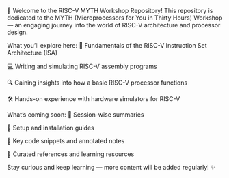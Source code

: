 🚀 Welcome to the RISC-V MYTH Workshop Repository!
This repository is dedicated to the MYTH (Microprocessors for You in Thirty Hours) Workshop — an engaging journey into the world of RISC-V architecture and processor design.

What you’ll explore here:
🧠 Fundamentals of the RISC-V Instruction Set Architecture (ISA)

💻 Writing and simulating RISC-V assembly programs

🔍 Gaining insights into how a basic RISC-V processor functions

🛠️ Hands-on experience with hardware simulators for RISC-V

What’s coming soon:
📘 Session-wise summaries

🧰 Setup and installation guides

🧾 Key code snippets and annotated notes

🔗 Curated references and learning resources

Stay curious and keep learning — more content will be added regularly! ✨

